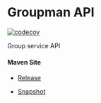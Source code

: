 # Groupman API

[![codecov](https://codecov.io/gh/bremersee/groupman-api/branch/develop/graph/badge.svg)](https://codecov.io/gh/bremersee/groupman-api)

Group service API

#### Maven Site

- [Release](https://bremersee.github.io/groupman-api/index.html)

- [Snapshot](https://nexus.bremersee.org/repository/maven-sites/groupman-api/2.0.2-SNAPSHOT/index.html)
